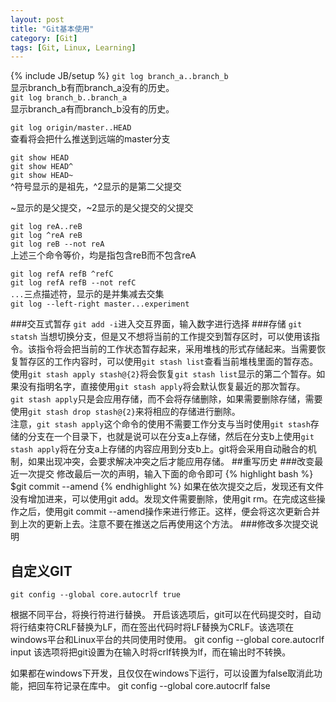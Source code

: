 ```yaml
---
layout: post
title: "Git基本使用"
category: [Git]
tags: [Git, Linux, Learning]
---
```

{% include JB/setup %}
`git log branch_a..branch_b`  
显示branch_b有而branch_a没有的历史。  
`git log branch_b..branch_a`  
显示branch_a有而branch_b没有的历史。

`git log origin/master..HEAD`  
查看将会把什么推送到远端的master分支


`git show HEAD`   
`git show HEAD^`  
`git show HEAD~`  
^符号显示的是祖先，^2显示的是第二父提交

~显示的是父提交，~2显示的是父提交的父提交

`git log reA..reB`  
`git log ^reA reB`  
`git log reB --not reA`  
上述三个命令等价，均是指包含reB而不包含reA

`git log refA refB ^refC`  
`git log refA refB --not refC`  
`...`三点描述符，显示的是并集减去交集  
`git log --left-right master...experiment`

###交互式暂存
`git add -i`进入交互界面，输入数字进行选择
###存储
`git statsh`
当想切换分支，但是又不想将当前的工作提交到暂存区时，可以使用该指令。该指令将会把当前的工作状态暂存起来，采用堆栈的形式存储起来。当需要恢复暂存区的工作内容时，可以使用`git stash list`查看当前堆栈里面的暂存态。使用`git stash apply stash@{2}`将会恢复`git stash list`显示的第二个暂存。如果没有指明名字，直接使用`git stash apply`将会默认恢复最近的那次暂存。  
`git stash apply`只是会应用存储，而不会将存储删除，如果需要删除存储，需要使用`git stash drop stash@{2}`来将相应的存储进行删除。  
注意，`git stash apply`这个命令的使用不需要工作分支与当时使用`git stash`存储的分支在一个目录下，也就是说可以在分支a上存储，然后在分支b上使用`git stash apply`将在分支a上存储的内容应用到分支b上。git将会采用自动融合的机制，如果出现冲突，会要求解决冲突之后才能应用存储。
##重写历史
###改变最近一次提交
修改最后一次的声明，输入下面的命令即可
{% highlight bash %}
$git commit --amend
{% endhighlight %}
如果在依次提交之后，发现还有文件没有增加进来，可以使用git add。发现文件需要删除，使用git rm。在完成这些操作之后，使用git commit --amend操作来进行修正。这样，便会将这次更新合并到上次的更新上去。注意不要在推送之后再使用这个方法。
###修改多次提交说明


## 自定义GIT ##
    git config --global core.autocrlf true
根据不同平台，将换行符进行替换。
开启该选项后，git可以在代码提交时，自动将行结束符CRLF替换为LF，而在签出代码时将LF替换为CRLF。该选项在windows平台和Linux平台的共同使用时使用。
    git config --global core.autocrlf input
该选项将把git设置为在输入时将crlf转换为lf，而在输出时不转换。

如果都在windows下开发，且仅仅在windows下运行，可以设置为false取消此功能，把回车符记录在库中。
    git config --global core.autocrlf false



